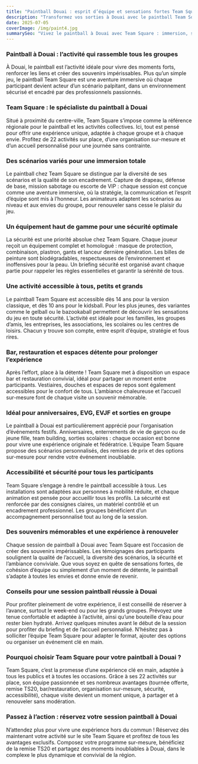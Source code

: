 ```yaml
---
title: "Paintball Douai : esprit d’équipe et sensations fortes Team Square"
description: "Transformez vos sorties à Douai avec le paintball Team Square : immersion, sécurité, organisation sur-mesure, bar/restauration, remise -20% et 22 activités."
date: 2025-07-05
coverImage: /img/paint4.jpg
summarySeo: "Vivez le paintball à Douai avec Team Square : immersion, scénarios innovants, organisation personnalisée, bar/restauration, remise -20% et 22 activités sur place."
---
```


### Paintball à Douai : l’activité qui rassemble tous les groupes

À Douai, le paintball est l’activité idéale pour vivre des moments forts, renforcer les liens et créer des souvenirs impérissables. Plus qu’un simple jeu, le paintball Team Square est une aventure immersive où chaque participant devient acteur d’un scénario palpitant, dans un environnement sécurisé et encadré par des professionnels passionnés.

### Team Square : le spécialiste du paintball à Douai

Situé à proximité du centre-ville, Team Square s’impose comme la référence régionale pour le paintball et les activités collectives. Ici, tout est pensé pour offrir une expérience unique, adaptée à chaque groupe et à chaque envie. Profitez de 22 activités sur place, d’une organisation sur-mesure et d’un accueil personnalisé pour une journée sans contrainte.

### Des scénarios variés pour une immersion totale

Le paintball chez Team Square se distingue par la diversité de ses scénarios et la qualité de son encadrement. Capture de drapeau, défense de base, mission sabotage ou escorte de VIP : chaque session est conçue comme une aventure immersive, où la stratégie, la communication et l’esprit d’équipe sont mis à l’honneur. Les animateurs adaptent les scénarios au niveau et aux envies du groupe, pour renouveler sans cesse le plaisir du jeu.

### Un équipement haut de gamme pour une sécurité optimale

La sécurité est une priorité absolue chez Team Square. Chaque joueur reçoit un équipement complet et homologué : masque de protection, combinaison, plastron, gants et lanceur dernière génération. Les billes de peinture sont biodégradables, respectueuses de l’environnement et inoffensives pour la peau. Un briefing sécurité est organisé avant chaque partie pour rappeler les règles essentielles et garantir la sérénité de tous.

### Une activité accessible à tous, petits et grands

Le paintball Team Square est accessible dès 14 ans pour la version classique, et dès 10 ans pour le kidsball. Pour les plus jeunes, des variantes comme le gelball ou le bazookaball permettent de découvrir les sensations du jeu en toute sécurité. L’activité est idéale pour les familles, les groupes d’amis, les entreprises, les associations, les scolaires ou les centres de loisirs. Chacun y trouve son compte, entre esprit d’équipe, stratégie et fous rires.

### Bar, restauration et espaces détente pour prolonger l’expérience

Après l’effort, place à la détente ! Team Square met à disposition un espace bar et restauration convivial, idéal pour partager un moment entre participants. Vestiaires, douches et espaces de repos sont également accessibles pour le confort de tous. L’ambiance chaleureuse et l’accueil sur-mesure font de chaque visite un souvenir mémorable.

### Idéal pour anniversaires, EVG, EVJF et sorties en groupe

Le paintball à Douai est particulièrement apprécié pour l’organisation d’événements festifs. Anniversaires, enterrements de vie de garçon ou de jeune fille, team building, sorties scolaires : chaque occasion est bonne pour vivre une expérience originale et fédératrice. L’équipe Team Square propose des scénarios personnalisés, des remises de prix et des options sur-mesure pour rendre votre événement inoubliable.

### Accessibilité et sécurité pour tous les participants

Team Square s’engage à rendre le paintball accessible à tous. Les installations sont adaptées aux personnes à mobilité réduite, et chaque animation est pensée pour accueillir tous les profils. La sécurité est renforcée par des consignes claires, un matériel contrôlé et un encadrement professionnel. Les groupes bénéficient d’un accompagnement personnalisé tout au long de la session.

### Des souvenirs mémorables et une expérience à renouveler

Chaque session de paintball à Douai avec Team Square est l’occasion de créer des souvenirs impérissables. Les témoignages des participants soulignent la qualité de l’accueil, la diversité des scénarios, la sécurité et l’ambiance conviviale. Que vous soyez en quête de sensations fortes, de cohésion d’équipe ou simplement d’un moment de détente, le paintball s’adapte à toutes les envies et donne envie de revenir.

### Conseils pour une session paintball réussie à Douai

Pour profiter pleinement de votre expérience, il est conseillé de réserver à l’avance, surtout le week-end ou pour les grands groupes. Prévoyez une tenue confortable et adaptée à l’activité, ainsi qu’une bouteille d’eau pour rester bien hydraté. Arrivez quelques minutes avant le début de la session pour profiter du briefing et de l’accueil personnalisé. N’hésitez pas à solliciter l’équipe Team Square pour adapter le format, ajouter des options ou organiser un événement clé en main.

### Pourquoi choisir Team Square pour votre paintball à Douai ?

Team Square, c’est la promesse d’une expérience clé en main, adaptée à tous les publics et à toutes les occasions. Grâce à ses 22 activités sur place, son équipe passionnée et ses nombreux avantages (tournée offerte, remise TS20, bar/restauration, organisation sur-mesure, sécurité, accessibilité), chaque visite devient un moment unique, à partager et à renouveler sans modération.

### Passez à l’action : réservez votre session paintball à Douai

N’attendez plus pour vivre une expérience hors du commun ! Réservez dès maintenant votre activité sur le site Team Square et profitez de tous les avantages exclusifs. Composez votre programme sur-mesure, bénéficiez de la remise TS20 et partagez des moments inoubliables à Douai, dans le complexe le plus dynamique et convivial de la région.
